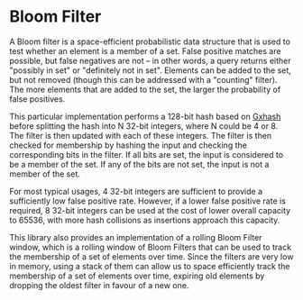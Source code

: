 # Bloom Filter

A Bloom filter is a space-efficient probabilistic data structure that is used to test whether an element is a member of a set. False positive matches are possible, but false negatives are not – in other words, a query returns either "possibly in set" or "definitely not in set". Elements can be added to the set, but not removed (though this can be addressed with a "counting" filter). The more elements that are added to the set, the larger the probability of false positives.

This particular implementation performs a 128-bit hash based on [Gxhash](https://docs.rs/gxhash/3.0.0/gxhash/) before splitting the hash into N 32-bit integers, where N could be 4 or 8. The filter is then updated with each of these integers. The filter is then checked for membership by hashing the input and checking the corresponding bits in the filter. If all bits are set, the input is considered to be a member of the set. If any of the bits are not set, the input is not a member of the set.

For most typical usages, 4 32-bit integers are sufficient to provide a sufficiently low
false positive rate. However, if a lower false positive rate is required, 8 32-bit integers can be used at the cost of lower overall capacity to 65536, with more hash
collisions as insertions approach this capacity.

This library also provides an implementation of a rolling Bloom Filter window, which is
a rolling window of Bloom Filters that can be used to track the membership of a set of
elements over time. Since the filters are very low in memory, using a stack of them can
allow us to space efficiently track the membership of a set of elements over time,
expiring old elements by dropping the oldest filter in favour of a new one.
